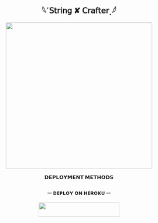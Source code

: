 <h2 align="center">
     𓆩˹𝖲𝗍𝗋𝗂𝗇𝗀 ✘ 𝖢𝗋𝖺𝖿𝗍𝖾𝗋˼𓆪 </h2>
<p align="center"><img src="https://te.legra.ph/file/18dc1495a4899e42746bc-19487fc7a56de6c5c3.jpg" width="400"></a></p>
<p align="center">


<p align="center">
<b>𝗗𝗘𝗣𝗟𝗢𝗬𝗠𝗘𝗡𝗧 𝗠𝗘𝗧𝗛𝗢𝗗𝗦</b>
</p>

<h3 align="center">
    ─ ᴅᴇᴩʟᴏʏ ᴏɴ ʜᴇʀᴏᴋᴜ ─
</h3>

<p align="center"><a href="https://dashboard.heroku.com/new?template=https://github.com/Shahilali5/String-Session-Generate/"> <img src="https://img.shields.io/badge/Deploy%20On%20Heroku-black?style=for-the-badge&logo=heroku" width="220" height="38.45"/></a></p>
